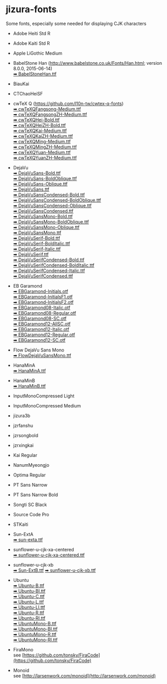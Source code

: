 # jizura-fonts
Some fonts, especially some needed for displaying CJK characters




* Adobe Heiti Std R
* Adobe Kaiti Std R
* Apple LiGothic Medium
* BabelStone Han (http://www.babelstone.co.uk/Fonts/Han.html; version 8.0.0, 2015-06-14)<br>
  [➡&nbsp;BabelStoneHan.ttf](https://github.com/loveencounterflow/jizura-fonts/raw/master/fonts/BabelStoneHan.ttf)

* BiauKai

* CTChaoHeiSF

* cwTeX Q (https://github.com/l10n-tw/cwtex-q-fonts)<br>
  [➡&nbsp;cwTeXQFangsong-Medium.ttf](https://github.com/loveencounterflow/jizura-fonts/raw/master/fonts/cwTeXQFangsong-Medium.ttf)<br>
  [➡&nbsp;cwTeXQFangsongZH-Medium.ttf](https://github.com/loveencounterflow/jizura-fonts/raw/master/fonts/cwTeXQFangsongZH-Medium.ttf)<br>
  [➡&nbsp;cwTeXQHei-Bold.ttf](https://github.com/loveencounterflow/jizura-fonts/raw/master/fonts/cwTeXQHei-Bold.ttf)<br>
  [➡&nbsp;cwTeXQHeiZH-Bold.ttf](https://github.com/loveencounterflow/jizura-fonts/raw/master/fonts/cwTeXQHeiZH-Bold.ttf)<br>
  [➡&nbsp;cwTeXQKai-Medium.ttf](https://github.com/loveencounterflow/jizura-fonts/raw/master/fonts/cwTeXQKai-Medium.ttf)<br>
  [➡&nbsp;cwTeXQKaiZH-Medium.ttf](https://github.com/loveencounterflow/jizura-fonts/raw/master/fonts/cwTeXQKaiZH-Medium.ttf)<br>
  [➡&nbsp;cwTeXQMing-Medium.ttf](https://github.com/loveencounterflow/jizura-fonts/raw/master/fonts/cwTeXQMing-Medium.ttf)<br>
  [➡&nbsp;cwTeXQMingZH-Medium.ttf](https://github.com/loveencounterflow/jizura-fonts/raw/master/fonts/cwTeXQMingZH-Medium.ttf)<br>
  [➡&nbsp;cwTeXQYuan-Medium.ttf](https://github.com/loveencounterflow/jizura-fonts/raw/master/fonts/cwTeXQYuan-Medium.ttf)<br>
  [➡&nbsp;cwTeXQYuanZH-Medium.ttf](https://github.com/loveencounterflow/jizura-fonts/raw/master/fonts/cwTeXQYuanZH-Medium.ttf)

* DejaVu<br>
  [➡&nbsp;DejaVuSans-Bold.ttf](https://github.com/loveencounterflow/jizura-fonts/raw/master/fonts/DejaVuSans-Bold.ttf)<br>
  [➡&nbsp;DejaVuSans-BoldOblique.ttf](https://github.com/loveencounterflow/jizura-fonts/raw/master/fonts/DejaVuSans-BoldOblique.ttf)<br>
  [➡&nbsp;DejaVuSans-Oblique.ttf](https://github.com/loveencounterflow/jizura-fonts/raw/master/fonts/DejaVuSans-Oblique.ttf)<br>
  [➡&nbsp;DejaVuSans.ttf](https://github.com/loveencounterflow/jizura-fonts/raw/master/fonts/DejaVuSans.ttf)<br>
  [➡&nbsp;DejaVuSansCondensed-Bold.ttf](https://github.com/loveencounterflow/jizura-fonts/raw/master/fonts/DejaVuSansCondensed-Bold.ttf)<br>
  [➡&nbsp;DejaVuSansCondensed-BoldOblique.ttf](https://github.com/loveencounterflow/jizura-fonts/raw/master/fonts/DejaVuSansCondensed-BoldOblique.ttf)<br>
  [➡&nbsp;DejaVuSansCondensed-Oblique.ttf](https://github.com/loveencounterflow/jizura-fonts/raw/master/fonts/DejaVuSansCondensed-Oblique.ttf)<br>
  [➡&nbsp;DejaVuSansCondensed.ttf](https://github.com/loveencounterflow/jizura-fonts/raw/master/fonts/DejaVuSansCondensed.ttf)<br>
  [➡&nbsp;DejaVuSansMono-Bold.ttf](https://github.com/loveencounterflow/jizura-fonts/raw/master/fonts/DejaVuSansMono-Bold.ttf)<br>
  [➡&nbsp;DejaVuSansMono-BoldOblique.ttf](https://github.com/loveencounterflow/jizura-fonts/raw/master/fonts/DejaVuSansMono-BoldOblique.ttf)<br>
  [➡&nbsp;DejaVuSansMono-Oblique.ttf](https://github.com/loveencounterflow/jizura-fonts/raw/master/fonts/DejaVuSansMono-Oblique.ttf)<br>
  [➡&nbsp;DejaVuSansMono.ttf](https://github.com/loveencounterflow/jizura-fonts/raw/master/fonts/DejaVuSansMono.ttf)<br>
  [➡&nbsp;DejaVuSerif-Bold.ttf](https://github.com/loveencounterflow/jizura-fonts/raw/master/fonts/DejaVuSerif-Bold.ttf)<br>
  [➡&nbsp;DejaVuSerif-BoldItalic.ttf](https://github.com/loveencounterflow/jizura-fonts/raw/master/fonts/DejaVuSerif-BoldItalic.ttf)<br>
  [➡&nbsp;DejaVuSerif-Italic.ttf](https://github.com/loveencounterflow/jizura-fonts/raw/master/fonts/DejaVuSerif-Italic.ttf)<br>
  [➡&nbsp;DejaVuSerif.ttf](https://github.com/loveencounterflow/jizura-fonts/raw/master/fonts/DejaVuSerif.ttf)<br>
  [➡&nbsp;DejaVuSerifCondensed-Bold.ttf](https://github.com/loveencounterflow/jizura-fonts/raw/master/fonts/DejaVuSerifCondensed-Bold.ttf)<br>
  [➡&nbsp;DejaVuSerifCondensed-BoldItalic.ttf](https://github.com/loveencounterflow/jizura-fonts/raw/master/fonts/DejaVuSerifCondensed-BoldItalic.ttf)<br>
  [➡&nbsp;DejaVuSerifCondensed-Italic.ttf](https://github.com/loveencounterflow/jizura-fonts/raw/master/fonts/DejaVuSerifCondensed-Italic.ttf)<br>
  [➡&nbsp;DejaVuSerifCondensed.ttf](https://github.com/loveencounterflow/jizura-fonts/raw/master/fonts/DejaVuSerifCondensed.ttf)

* EB Garamond<br>
  [➡&nbsp;EBGaramond-Initials.otf](https://github.com/loveencounterflow/jizura-fonts/raw/master/fonts/EBGaramond-Initials.otf)<br>
  [➡&nbsp;EBGaramond-InitialsF1.otf](https://github.com/loveencounterflow/jizura-fonts/raw/master/fonts/EBGaramond-InitialsF1.otf)<br>
  [➡&nbsp;EBGaramond-InitialsF2.otf](https://github.com/loveencounterflow/jizura-fonts/raw/master/fonts/EBGaramond-InitialsF2.otf)<br>
  [➡&nbsp;EBGaramond08-Italic.otf](https://github.com/loveencounterflow/jizura-fonts/raw/master/fonts/EBGaramond08-Italic.otf)<br>
  [➡&nbsp;EBGaramond08-Regular.otf](https://github.com/loveencounterflow/jizura-fonts/raw/master/fonts/EBGaramond08-Regular.otf)<br>
  [➡&nbsp;EBGaramond08-SC.otf](https://github.com/loveencounterflow/jizura-fonts/raw/master/fonts/EBGaramond08-SC.otf)<br>
  [➡&nbsp;EBGaramond12-AllSC.otf](https://github.com/loveencounterflow/jizura-fonts/raw/master/fonts/EBGaramond12-AllSC.otf)<br>
  [➡&nbsp;EBGaramond12-Italic.otf](https://github.com/loveencounterflow/jizura-fonts/raw/master/fonts/EBGaramond12-Italic.otf)<br>
  [➡&nbsp;EBGaramond12-Regular.otf](https://github.com/loveencounterflow/jizura-fonts/raw/master/fonts/EBGaramond12-Regular.otf)<br>
  [➡&nbsp;EBGaramond12-SC.otf](https://github.com/loveencounterflow/jizura-fonts/raw/master/fonts/EBGaramond12-SC.otf)

* Flow DejaVu Sans Mono<br>
  [➡&nbsp;FlowDejaVuSansMono.ttf](https://github.com/loveencounterflow/jizura-fonts/raw/master/fonts/FlowDejaVuSansMono.ttf)

* HanaMinA<br>
  [➡&nbsp;HanaMinA.ttf](https://github.com/loveencounterflow/jizura-fonts/raw/master/fonts/HanaMinA.ttf)

* HanaMinB<br>
  [➡&nbsp;HanaMinB.ttf](https://github.com/loveencounterflow/jizura-fonts/raw/master/fonts/HanaMinB.ttf)

* InputMonoCompressed Light
* InputMonoCompressed Medium
* jizura3b
* jzrfanshu
* jzrsongbold
* jzrxingkai
* Kai Regular
* NanumMyeongjo
* Optima Regular
* PT Sans Narrow
* PT Sans Narrow Bold
* Songti SC Black
* Source Code Pro
* STKaiti

* Sun-ExtA<br>
  [➡&nbsp;sun-exta.ttf](https://github.com/loveencounterflow/jizura-fonts/raw/master/fonts/sun-exta.ttf)

* sunflower-u-cjk-xa-centered<br>
  [➡&nbsp;sunflower-u-cjk-xa-centered.ttf](https://github.com/loveencounterflow/jizura-fonts/raw/master/fonts/sunflower-u-cjk-xa-centered.ttf)

* sunflower-u-cjk-xb<br>
  [➡&nbsp;Sun-ExtB.ttf](https://github.com/loveencounterflow/jizura-fonts/raw/master/fonts/Sun-ExtB.ttf)
  [➡&nbsp;sunflower-u-cjk-xb.ttf](https://github.com/loveencounterflow/jizura-fonts/raw/master/fonts/sunflower-u-cjk-xb.ttf)

* Ubuntu<br>
  [➡&nbsp;Ubuntu-B.ttf](https://github.com/loveencounterflow/jizura-fonts/raw/master/fonts/Ubuntu-B.ttf)<br>
  [➡&nbsp;Ubuntu-BI.ttf](https://github.com/loveencounterflow/jizura-fonts/raw/master/fonts/Ubuntu-BI.ttf)<br>
  [➡&nbsp;Ubuntu-C.ttf](https://github.com/loveencounterflow/jizura-fonts/raw/master/fonts/Ubuntu-C.ttf)<br>
  [➡&nbsp;Ubuntu-L.ttf](https://github.com/loveencounterflow/jizura-fonts/raw/master/fonts/Ubuntu-L.ttf)<br>
  [➡&nbsp;Ubuntu-LI.ttf](https://github.com/loveencounterflow/jizura-fonts/raw/master/fonts/Ubuntu-LI.ttf)<br>
  [➡&nbsp;Ubuntu-R.ttf](https://github.com/loveencounterflow/jizura-fonts/raw/master/fonts/Ubuntu-R.ttf)<br>
  [➡&nbsp;Ubuntu-RI.ttf](https://github.com/loveencounterflow/jizura-fonts/raw/master/fonts/Ubuntu-RI.ttf)<br>
  [➡&nbsp;UbuntuMono-B.ttf](https://github.com/loveencounterflow/jizura-fonts/raw/master/fonts/UbuntuMono-B.ttf)<br>
  [➡&nbsp;UbuntuMono-BI.ttf](https://github.com/loveencounterflow/jizura-fonts/raw/master/fonts/UbuntuMono-BI.ttf)<br>
  [➡&nbsp;UbuntuMono-R.ttf](https://github.com/loveencounterflow/jizura-fonts/raw/master/fonts/UbuntuMono-R.ttf)<br>
  [➡&nbsp;UbuntuMono-RI.ttf](https://github.com/loveencounterflow/jizura-fonts/raw/master/fonts/UbuntuMono-RI.ttf)

* FiraMono<br>
  see [https://github.com/tonsky/FiraCode](https://github.com/tonsky/FiraCode)

* Monoid<br>
  see [http://larsenwork.com/monoid](http://larsenwork.com/monoid)

